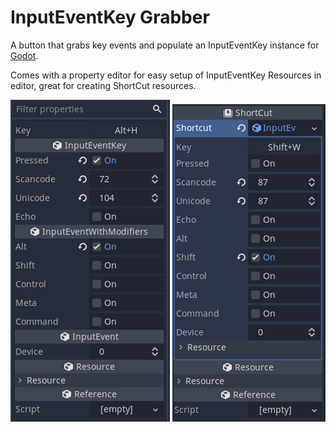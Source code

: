 # InputEventKey Grabber
A button that grabs key events and populate an InputEventKey instance for [Godot](https://godotengine.org/).

Comes with a property editor for easy setup of InputEventKey Resources in editor,
great for creating ShortCut resources.

![](screenshots/inputeventkey.png)
![](screenshots/shortcut.png)
